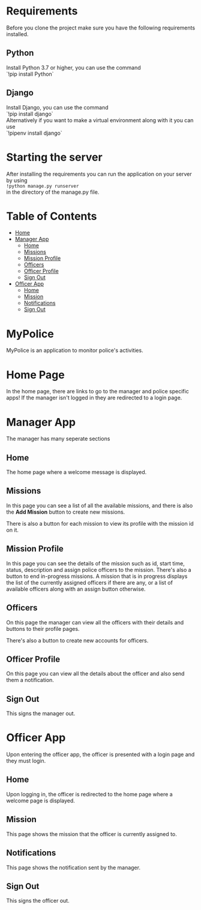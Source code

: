 # Requirements
Before you clone the project make sure you have the following requirements installed.
<h2> Python </h2>
Install Python 3.7 or higher, you can use the command <br>
`!pip install Python`
<h2> Django </h2>
Install Django, you can use the command<br>
`!pip install django` <br>
Alternatively if you want to make a virtual environment along with it you can use <br>
`!pipenv install django`

# Starting the server
After installing the requirements you can run the application on your server by using <br>
`!python manage.py runserver`<br>
in the directory of the manage.py file.

# Table of Contents

- [Home](#Home)
- [Manager App](#Manager)
  - [Home](#MHome)
  - [Missions](#MMissions)
  - [Mission Profile](#MMissionProfile)
  - [Officers](#MOfficers)
  - [Officer Profile](#MOfficerProfile)
  - [Sign Out](#MSignout)
- [Officer App](#Officer)
  - [Home](#OHome)
  - [Mission](#OMission)
  - [Notifications](#ONotifications)
  - [Sign Out](#OSignout)


# MyPolice

MyPolice is an application to monitor police's activities.


<a name='Home'></a>
 <h1> Home Page </h1>
 In the home page, there are links to go to the manager and police specific apps! If the manager isn't logged in they are redirected to a login page.

<a name='Manager'></a>
 <h1> Manager App </h1>

The manager has many seperate sections

<a name='MHome'></a>
<h2> Home </h2>

 
 The home page where a welcome message is displayed.
<a name='MMissions'></a>
<h2> Missions </h2>

In this page you can see a list of all the available missions, and there is also the **Add Mission** button to create new missions.

There is also a button for each mission to view its profile with the mission id on it.
<a name='MMissionProfile'></a>
<h2> Mission Profile </h2>

In this page you can see the details of the mission such as id, start time, status, description and assign police officers to the mission.
There's also a button to end in-progress missions.
A mission that is in progress displays the list of the currently assigned officers if there are any, or a list of available officers along with an assign button otherwise.
<a name='MOfficers'></a>
<h2> Officers </h2>
 On this page the manager can view all the officers with their details and buttons to their profile pages.

 There's also a button to create new accounts for officers.
<a name='MOfficerProfile'></a>
 <h2> Officer Profile </h2>
 On this page you can view all the details about the officer and also send them a notification.
<a name='MSignout'></a>
 <h2> Sign Out </h2>
 This signs the manager out.
<a name='Officer'></a>
 <h1> Officer App </h1>
 Upon entering the officer app, the officer is presented with a login page and they must login.
<a name='OHome'></a>
 <h2> Home </h2>
 Upon logging in, the officer is redirected to the home page where a welcome page is displayed.
<a name='OMission'></a>
 <h2> Mission </h2>
 This page shows the mission that the officer is currently assigned to.
<a name='ONotifications'></a>
 <h2> Notifications </h2>
 This page shows the notification sent by the manager.
<a name='OSignout'></a>
 <h2> Sign Out </h2>
 This signs the officer out.

